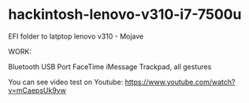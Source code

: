 # hackintosh-lenovo-v310-i7-7500u
EFI folder to latptop lenovo v310 - Mojave

WORK:

Bluetooth 
USB Port
FaceTime
iMessage
Trackpad, all gestures

You can see video test on Youtube:
https://www.youtube.com/watch?v=mCaepsUk9vw
